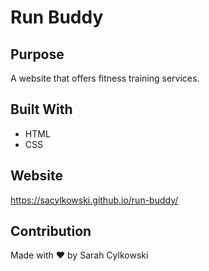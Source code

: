 # Run Buddy

## Purpose
A website that offers fitness training services.

## Built With
* HTML
* CSS

## Website
https://sacylkowski.github.io/run-buddy/

## Contribution
Made with ❤️ by Sarah Cylkowski
